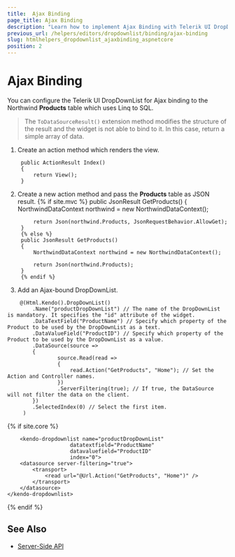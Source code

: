 ```yaml
---
title:  Ajax Binding
page_title: Ajax Binding
description: "Learn how to implement Ajax Binding with Telerik UI DropDownList component for {{ site.framework }}."
previous_url: /helpers/editors/dropdownlist/binding/ajax-binding
slug: htmlhelpers_dropdownlist_ajaxbinding_aspnetcore
position: 2
---
```


# Ajax Binding

You can configure the Telerik UI DropDownList for Ajax binding to the Northwind **Products** table which uses Linq to SQL.

> The `ToDataSourceResult()` extension method modifies the structure of the result and the widget is not able to bind to it. In this case, return a simple array of data.

1. Create an action method which renders the view.

        public ActionResult Index()
        {
            return View();
        }

1. Create a new action method and pass the **Products** table as JSON result.
        {% if site.mvc %}
        public JsonResult GetProducts()
        {
            NorthwindDataContext northwind = new NorthwindDataContext();

            return Json(northwind.Products, JsonRequestBehavior.AllowGet);
        }
        {% else %}
        public JsonResult GetProducts()
        {
            NorthwindDataContext northwind = new NorthwindDataContext();

            return Json(northwind.Products);
        }
        {% endif %}

1. Add an Ajax-bound DropDownList.

```HtmlHelper
    @(Html.Kendo().DropDownList()
        .Name("productDropDownList") // The name of the DropDownList is mandatory. It specifies the "id" attribute of the widget.
        .DataTextField("ProductName") // Specify which property of the Product to be used by the DropDownList as a text.
        .DataValueField("ProductID") // Specify which property of the Product to be used by the DropDownList as a value.
        .DataSource(source =>
        {
                source.Read(read =>
                {
                    read.Action("GetProducts", "Home"); // Set the Action and Controller names.
                })
                .ServerFiltering(true); // If true, the DataSource will not filter the data on the client.
        })
        .SelectedIndex(0) // Select the first item.
     )
```
{% if site.core %}
```TagHelper
    <kendo-dropdownlist name="productDropDownList"
                    datatextfield="ProductName"
                    datavaluefield="ProductID"
                    index="0">
    <datasource server-filtering="true">
        <transport>
            <read url="@Url.Action("GetProducts", "Home")" />
        </transport>
    </datasource>
</kendo-dropdownlist>
```
{% endif %}
## See Also

* [Server-Side API](/api/dropdownlist)
